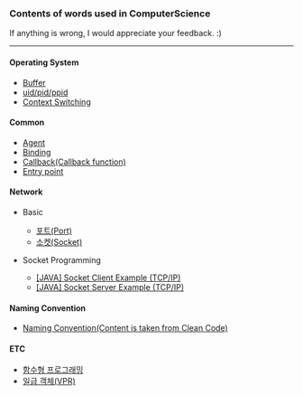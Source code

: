 ### Contents of words used in ComputerScience

If anything is wrong, I would appreciate your feedback. :)

---

#### Operating System

* [Buffer](https://www.notion.so/Buffer-2773bcc035ac43f78a84fde9e59a23f5)
* [uid/pid/ppid](https://www.notion.so/UID-PID-PPID-a85237a6b065477cbc4e0b998b39957c)
* [Context Switching](https://www.notion.so/OS-Context-Switching-815f5d91b2cc497299e6bfb5974406fb)


#### Common

* [Agent](https://www.notion.so/agent-1b229ec6fbd24446ad6038c09ba987cd)
* [Binding](https://www.notion.so/binding-df3a3293fc214168838801758e06cd34)
* [Callback(Callback function)](https://www.notion.so/Callback-276ecb6c3eba495c937d17205576c651)
* [Entry point](https://www.notion.so/Entry-point-db6df41fce6c4df28675e41a49b35535)


#### Network

+ Basic
  + [포트(Port)](https://www.notion.so/6-Port-50edf2f163084cd7bde4e0ef408460b8)
  + [소켓(Socket)](https://www.notion.so/7-Socket-ed5931efedb9452b96198162ba2ade06)

+ Socket Programming
  + [[JAVA] Socket Client Example (TCP/IP)](https://www.notion.so/JAVA-Socket-Client-Example-TCP-IP-17995479b64847968d3601287c3ed5d2)
  * [[JAVA] Socket Server Example (TCP/IP)](https://www.notion.so/JAVA-Socket-Server-Example-TCP-IP-9e8ca38fd59b476b81d76f6b68d5fa4e)

#### Naming Convention

* [Naming Convention(Content is taken from Clean Code)](https://www.notion.so/Naming-Convention-b76bb26b6fb346959ba868aa3cecfeab)


#### ETC
* [함수형 프로그래밍](https://www.notion.so/9cbccb1b95dc4135a101991ae701f632)
* [일급 객체(VPR)](https://www.notion.so/VPR-f030006af3a449a9b30bb219860dc117)
